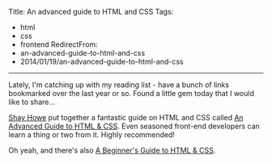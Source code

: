 Title: An advanced guide to HTML and CSS
Tags:
  - html
  - css
  - frontend
RedirectFrom:
  - an-advanced-guide-to-html-and-css
  - 2014/01/19/an-advanced-guide-to-html-and-css
---

Lately, I'm catching up with my reading list - have a bunch of links bookmarked over the last year or so. Found a little gem today that I would like to share...

[Shay Howe](http://shayhowe.com/) put together a fantastic guide on HTML and CSS called [An Advanced Guide to HTML & CSS](http://learn.shayhowe.com/advanced-html-css/). Even seasoned front-end developers can learn a thing or two from it. Highly recommended!

Oh yeah, and there's also [A Beginner's Guide to HTML & CSS](http://learn.shayhowe.com/html-css/).

